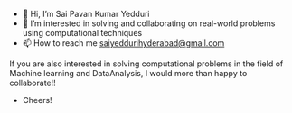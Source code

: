 - 👋 Hi, I’m Sai Pavan Kumar Yedduri
- 👀 I’m interested in solving and collaborating on real-world problems using computational techniques
- 📫 How to reach me saiyeddurihyderabad@gmail.com

If you are also interested in solving computational problems in the field of Machine learning and DataAnalysis, I would more than happy to collaborate!!
- Cheers!

<!---
saiyedduri97/saiyedduri97 is a ✨ special ✨ repository because its `README.md` (this file) appears on your GitHub profile.
You can click the Preview link to take a look at your changes.
--->
